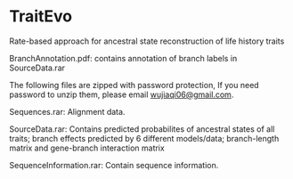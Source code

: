 # TraitEvo
Rate-based approach for ancestral state reconstruction of life history traits

BranchAnnotation.pdf: contains annotation of branch labels in SourceData.rar

The following files are zipped with password protection, If you need password to unzip them, please email wujiaqi06@gmail.com.

Sequences.rar: Alignment data.

SourceData.rar: Contains predicted probabilites of ancestral states of all traits; branch effects predicted by 6 different models/data; branch-length matrix and gene-branch interaction matrix

SequenceInformation.rar: Contain sequence information.
